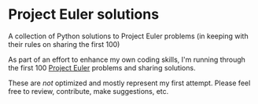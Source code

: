 # Project Euler solutions
A collection of Python solutions to Project Euler problems (in keeping with their rules on sharing the first 100)

As part of an effort to enhance my own coding skills, I'm running through the first 100 [Project Euler](https://projecteuler.net/) problems and sharing solutions.

These are *not* optimized and mostly represent my first attempt. Please feel free to review, contribute, make suggestions, etc.
